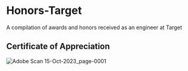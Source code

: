 # Honors-Target
A compilation of awards and honors received as an engineer at Target

## Certificate of Appreciation
![Adobe Scan 15-Oct-2023_page-0001](https://github.com/namrata013/Honors-Target/assets/35376241/10b676fb-3267-4f27-8766-454d386c1517)
